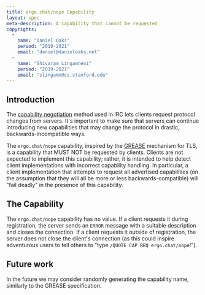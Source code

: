 ```yaml
---
title: ergo.chat/nope Capability
layout: spec
meta-description: A capability that cannot be requested
copyrights:
  -
    name: "Daniel Oaks"
    period: "2019-2021"
    email: "daniel@danieloaks.net"
  -
    name: "Shivaram Lingamneni"
    period: "2019-2021"
    email: "slingamn@cs.stanford.edu"
---
```

## Introduction
The [capability negotiation](https://ircv3.net/specs/core/capability-negotiation) method used in IRC lets clients request protocol changes from servers. It's important to make sure that servers can continue introducing new capabilities that may change the protocol in drastic, backwards-incompatible ways.

The `ergo.chat/nope` capability, inspired by the [GREASE](https://tools.ietf.org/html/draft-ietf-tls-grease-01) mechanism for TLS, is a capability that MUST NOT be requested by clients. Clients are not expected to implement this capability; rather, it is intended to help detect client implementations with incorrect capability handling. In particular, a client implementation that attempts to request all advertised capabilities (on the assumption that they will all be more or less backwards-compatible) will "fail deadly" in the presence of this capability.

## The Capability
The `ergo.chat/nope` capability has no value. If a client requests it during registration, the server sends an `ERROR` message with a suitable description and closes the connection. If a client requests it outside of registration, the server does not close the client's connection (as this could inspire adventurous users to tell others to "type `/QUOTE CAP REQ ergo.chat/nope`!").

## Future work
In the future we may consider randomly generating the capability name, similarly to the GREASE specification.
